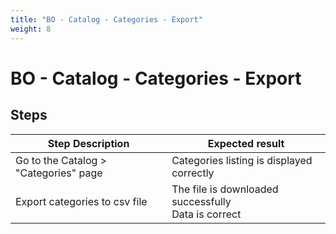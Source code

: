 ```yaml
---
title: "BO - Catalog - Categories - Export"
weight: 8
---
```


# BO - Catalog - Categories - Export
## Steps
| Step Description | Expected result |
| ----- | ----- |
| Go to the Catalog > "Categories" page | Categories listing is displayed correctly |
| Export categories to csv file | The file is downloaded successfully<br>Data is correct |
